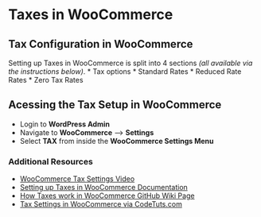 # Taxes in WooCommerce

## Tax Configuration in WooCommerce

Setting up Taxes in WooCommerce is split into 4 sections *(all available via the instructions below)*.
	* Tax options
	* Standard Rates
	* Reduced Rate Rates
	* Zero Tax Rates

## Acessing the Tax Setup in WooCommerce

* Login to **WordPress Admin**
* Navigate to **WooCommerce** --> **Settings**
* Select **TAX** from inside the **WooCommerce Settings Menu** 


### Additional Resources

* [WooCommerce Tax Settings Video](https://woocommerce.com/videos/tax-settings/)
* [Setting up Taxes in WooCommerce Documentation](https://docs.woocommerce.com/document/setting-up-taxes-in-woocommerce/)
* [How Taxes work in WooCommerce GitHub Wiki Page](https://github.com/woocommerce/woocommerce/wiki/How-Taxes-Work-in-WooCommerce)
* [Tax Settings in WooCommerce via CodeTuts.com](https://code.tutsplus.com/articles/the-beginners-guide-to-woocommerce-taxes--cms-22060)
